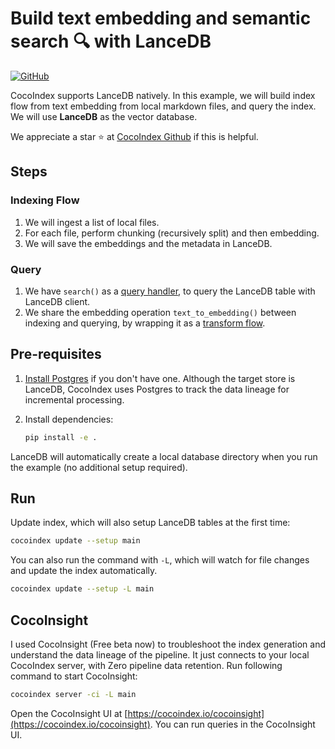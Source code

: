 # Build text embedding and semantic search 🔍 with LanceDB

[![GitHub](https://img.shields.io/github/stars/cocoindex-io/cocoindex?color=5B5BD6)](https://github.com/cocoindex-io/cocoindex)

CocoIndex supports LanceDB natively. In this example, we will build index flow from text embedding from local markdown files, and query the index. We will use **LanceDB** as the vector database.

We appreciate a star ⭐ at [CocoIndex Github](https://github.com/cocoindex-io/cocoindex) if this is helpful.


## Steps
### Indexing Flow

1.  We will ingest a list of local files.
2.  For each file, perform chunking (recursively split) and then embedding.
3.  We will save the embeddings and the metadata in LanceDB.

### Query

1.  We have `search()` as a [query handler](https://cocoindex.io/docs/query#query-handler), to query the LanceDB table with LanceDB client.
2.  We share the embedding operation `text_to_embedding()` between indexing and querying,
  by wrapping it as a [transform flow](https://cocoindex.io/docs/query#transform-flow).

## Pre-requisites

1.  [Install Postgres](https://cocoindex.io/docs/getting_started/installation#-install-postgres) if you don't have one. Although the target store is LanceDB, CocoIndex uses Postgres to track the data lineage for incremental processing.

2.  Install dependencies:

    ```sh
    pip install -e .
    ```

LanceDB will automatically create a local database directory when you run the example (no additional setup required).

## Run

Update index, which will also setup LanceDB tables at the first time:

```bash
cocoindex update --setup main
```

You can also run the command with `-L`, which will watch for file changes and update the index automatically.

```bash
cocoindex update --setup -L main
```

## CocoInsight
I used CocoInsight (Free beta now) to troubleshoot the index generation and understand the data lineage of the pipeline.
It just connects to your local CocoIndex server, with Zero pipeline data retention. Run following command to start CocoInsight:

```bash
cocoindex server -ci -L main
```

Open the CocoInsight UI at [https://cocoindex.io/cocoinsight](https://cocoindex.io/cocoinsight).
You can run queries in the CocoInsight UI.
